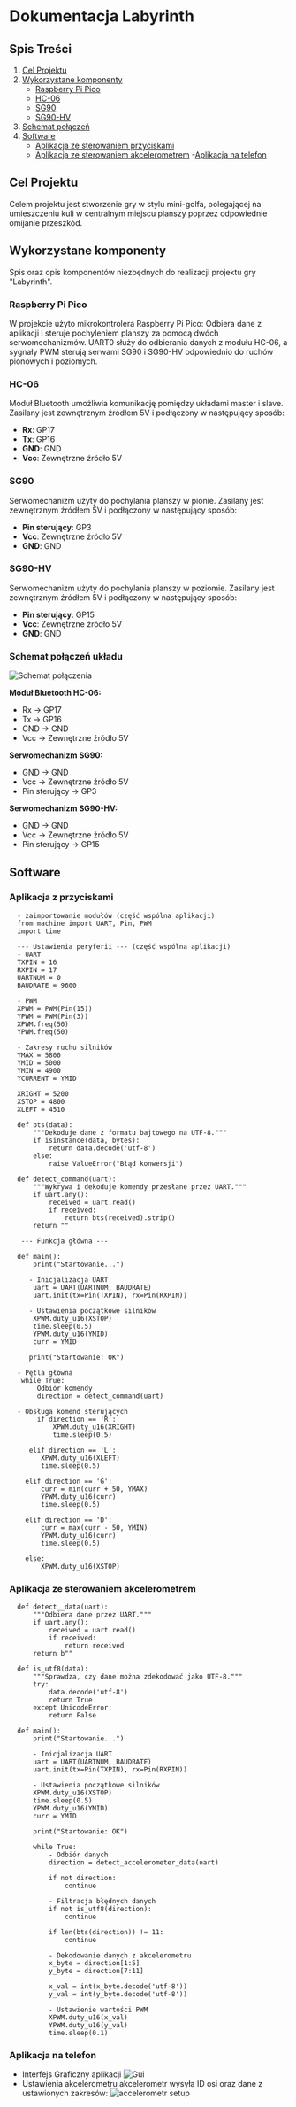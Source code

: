 # Dokumentacja Labyrinth

## Spis Treści
1. [Cel Projektu](#cel-projektu)
2. [Wykorzystane komponenty](#wykorzystane-komponenty)
   - [Raspberry Pi Pico](#raspberry-pi-pico)
   - [HC-06](#hc-06)
   - [SG90](#sg90)
   - [SG90-HV](#sg90-hv)
3. [Schemat połączeń](#schemat-polaczen)
4. [Software](#Software)
   - [Aplikacja ze sterowaniem przyciskami](#aplikacja-z-przyciskami)
   - [Aplikacja ze sterowaniem akcelerometrem](#aplikacja-z-akcelerometrem)
   -[Aplikacja na telefon](#aplikacja-na-telefon)
   


## Cel Projektu
Celem projektu jest stworzenie gry w stylu mini-golfa, polegającej na umieszczeniu kuli w centralnym miejscu planszy poprzez odpowiednie omijanie przeszkód.

## Wykorzystane komponenty
Spis oraz opis komponentów niezbędnych do realizacji projektu gry "Labyrinth".

### Raspberry Pi Pico
W projekcie użyto mikrokontrolera Raspberry Pi Pico:
Odbiera dane z aplikacji i steruje pochyleniem planszy za pomocą dwóch serwomechanizmów. UART0 służy do odbierania danych z modułu HC-06, a sygnały PWM sterują serwami SG90 i SG90-HV odpowiednio do ruchów pionowych i poziomych.

### HC-06
Moduł Bluetooth umożliwia komunikację pomiędzy układami master i slave. Zasilany jest zewnętrznym źródłem 5V i podłączony w następujący sposób:
- **Rx**: GP17
- **Tx**: GP16
- **GND**: GND
- **Vcc**: Zewnętrzne źródło 5V

### SG90
Serwomechanizm użyty do pochylania planszy w pionie. Zasilany jest zewnętrznym źródłem 5V i podłączony w następujący sposób:
- **Pin sterujący**: GP3
- **Vcc**: Zewnętrzne źródło 5V
- **GND**: GND

### SG90-HV
Serwomechanizm użyty do pochylania planszy w poziomie. Zasilany jest zewnętrznym źródłem 5V i podłączony w następujący sposób:
- **Pin sterujący**: GP15
- **Vcc**: Zewnętrzne źródło 5V
- **GND**: GND

### Schemat połączeń układu 
![Schemat połączenia](img/schemat_polaczenia.png)

**Moduł Bluetooth HC-06:**
- Rx → GP17
- Tx → GP16
- GND → GND
- Vcc → Zewnętrzne źródło 5V
  
**Serwomechanizm SG90:**
- GND → GND
- Vcc → Zewnętrzne źródło 5V
- Pin sterujący → GP3

**Serwomechanizm SG90-HV:**
- GND → GND
- Vcc → Zewnętrzne źródło 5V
- Pin sterujący → GP15

## Software



### Aplikacja z przyciskami 
      - zaimportowanie modułów (część wspólna aplikacji)
      from machine import UART, Pin, PWM
      import time
      
      --- Ustawienia peryferii --- (część wspólna aplikacji)
      - UART
      TXPIN = 16
      RXPIN = 17
      UARTNUM = 0
      BAUDRATE = 9600
      
      - PWM
      XPWM = PWM(Pin(15))
      YPWM = PWM(Pin(3))
      XPWM.freq(50)
      YPWM.freq(50)
      
      - Zakresy ruchu silników
      YMAX = 5800
      YMID = 5000
      YMIN = 4900
      YCURRENT = YMID
      
      XRIGHT = 5200
      XSTOP = 4800
      XLEFT = 4510

      def bts(data):
          """Dekoduje dane z formatu bajtowego na UTF-8."""
          if isinstance(data, bytes):
              return data.decode('utf-8')
          else:
              raise ValueError("Błąd konwersji")
      
      def detect_command(uart):
          """Wykrywa i dekoduje komendy przesłane przez UART."""
          if uart.any():
              received = uart.read()
              if received:
                  return bts(received).strip()
          return ""
      
       --- Funkcja główna ---

      def main():
          print("Startowanie...")
      
         - Inicjalizacja UART
          uart = UART(UARTNUM, BAUDRATE)
          uart.init(tx=Pin(TXPIN), rx=Pin(RXPIN))
      
         - Ustawienia początkowe silników
          XPWM.duty_u16(XSTOP)
          time.sleep(0.5)
          YPWM.duty_u16(YMID)
          curr = YMID
      
         print("Startowanie: OK")

      - Pętla główna
       while True:
           Odbiór komendy
           direction = detect_command(uart)

      - Obsługa komend sterujących
           if direction == 'R':
               XPWM.duty_u16(XRIGHT)
               time.sleep(0.5)

         elif direction == 'L':
            XPWM.duty_u16(XLEFT)
            time.sleep(0.5)

        elif direction == 'G':
            curr = min(curr + 50, YMAX)
            YPWM.duty_u16(curr)
            time.sleep(0.5)

        elif direction == 'D':
            curr = max(curr - 50, YMIN)
            YPWM.duty_u16(curr)
            time.sleep(0.5)

        else:
            XPWM.duty_u16(XSTOP)
### Aplikacja ze sterowaniem akcelerometrem

      def detect__data(uart):
          """Odbiera dane przez UART."""
          if uart.any():
              received = uart.read()
              if received:
                  return received
          return b""

      def is_utf8(data):
          """Sprawdza, czy dane można zdekodować jako UTF-8."""
          try:
              data.decode('utf-8')
              return True
          except UnicodeError:
              return False

      def main():
          print("Startowanie...")

          - Inicjalizacja UART
          uart = UART(UARTNUM, BAUDRATE)
          uart.init(tx=Pin(TXPIN), rx=Pin(RXPIN))
      
          - Ustawienia początkowe silników
          XPWM.duty_u16(XSTOP)
          time.sleep(0.5)
          YPWM.duty_u16(YMID)
          curr = YMID
      
          print("Startowanie: OK")
      
          while True:
              - Odbiór danych
              direction = detect_accelerometer_data(uart)
      
              if not direction:
                  continue
      
              - Filtracja błędnych danych
              if not is_utf8(direction):
                  continue
      
              if len(bts(direction)) != 11:
                  continue
      
              - Dekodowanie danych z akcelerometru
              x_byte = direction[1:5]
              y_byte = direction[7:11]
      
              x_val = int(x_byte.decode('utf-8'))
              y_val = int(y_byte.decode('utf-8'))
      
              - Ustawienie wartości PWM
              XPWM.duty_u16(x_val)
              YPWM.duty_u16(y_val)
              time.sleep(0.1)
### Aplikacja na telefon
- Interfejs Graficzny aplikacji
![Gui](img/app_Gui.jpg)
- Ustawienia akcelerometru
akcelerometr wysyła ID osi oraz dane z ustawionych zakresów:
![accelerometr setup](img/accelerometr_setup.jpg)
